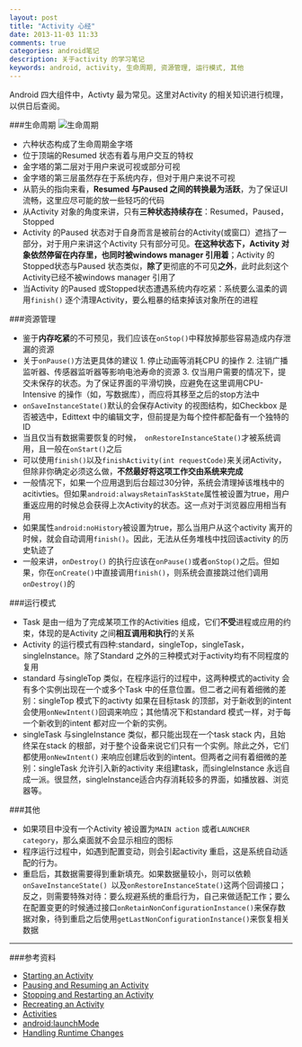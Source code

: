 ```yaml
---
layout: post
title: "Activity 心经"
date: 2013-11-03 11:33
comments: true
categories: android笔记
description: 关于activity 的学习笔记
keywords: android, activity, 生命周期, 资源管理, 运行模式, 其他
---
```

Android 四大组件中，Activty 最为常见。这里对Activity 的相关知识进行梳理，以供日后查阅。

###生命周期
![生命周期](https://developer.android.com/images/training/basics/basic-lifecycle.png)

-   六种状态构成了生命周期金字塔
-   位于顶端的Resumed 状态有着与用户交互的特权
-   金字塔的第二层对于用户来说可视或部分可视
-   金字塔的第三层虽然存在于系统内存，但对于用户来说不可视
-   从箭头的指向来看，**Resumed 与Paused 之间的转换最为活跃**，为了保证UI流畅，这里应尽可能的放一些轻巧的代码
-   从Activity 对象的角度来讲，只有**三种状态持续存在**：Resumed，Paused，Stopped
-   Activity 的Paused 状态对于自身而言是被前台的Activity(或窗口）遮挡了一部分，对于用户来讲这个Activity 只有部分可见。**在这种状态下，Activity 对象依然停留在内存里，也同时被windows manager 引用着**；Activity 的Stopped状态与Paused 状态类似，**除了**更彻底的不可见**之外**，此时此刻这个Activity已经不被windows manager 引用了
-   当Activity 的Paused 或Stopped状态遭遇系统内存吃紧：系统要么温柔的调用`finish()` 逐个清理Activity，要么粗暴的结束掉该对象所在的进程

###资源管理
-   鉴于**内存吃紧**的不可预见，我们应该在`onStop()`中释放掉那些容易造成内存泄漏的资源
-   关于`onPause()`方法更具体的建议
        1.  停止动画等消耗CPU 的操作
        2.  注销广播监听器、传感器监听器等影响电池寿命的资源
        3.  仅当用户需要的情况下，提交未保存的状态。为了保证界面的平滑切换，应避免在这里调用CPU-Intensive 的操作（如，写数据库），而应将其移至之后的stop方法中
-    ` onSaveInstanceState() `默认的会保存Activity 的视图结构，如Checkbox 是否被选中，Edittext 中的编辑文字，但前提是为每个控件都配备有一个独特的ID
-    当且仅当有数据需要恢复的时候，` onRestoreInstanceState()`才被系统调用，且一般在`onStart()`之后
-    可以使用`finish()`以及`finishActivity(int requestCode)`来关闭Activity，但除非你确定必须这么做，**不然最好将这项工作交由系统来完成**
-    一般情况下，如果一个应用退到后台超过30分钟，系统会清理掉该堆栈中的acitivties。但如果`android:alwaysRetainTaskState`属性被设置为true，用户重返应用的时候总会获得上次Activity的状态。这一点对于浏览器应用相当有用
-    如果属性`android:noHistory`被设置为true，那么当用户从这个activity 离开的时候，就会自动调用`finish()`。因此，无法从任务堆栈中找回该activity 的历史轨迹了
-    一般来讲，`onDestroy()` 的执行应该在`onPause()`或者`onStop()`之后。但如果，你在`onCreate()`中直接调用`finish()`，则系统会直接跳过他们调用`onDestroy()`的

###运行模式
-   Task 是由一组为了完成某项工作的Activities 组成，它们**不受**进程或应用的约束，体现的是Activity 之间**相互调用和执行**的关系
-   Activity 的运行模式有四种:standard，singleTop，singleTask，singleInstance。除了Standard 之外的三种模式对于activity均有不同程度的复用
-   standard 与singleTop 类似，在程序运行的过程中，这两种模式的activity 会有多个实例出现在一个或多个Task 中的任意位置。但二者之间有着细微的差别：singleTop 模式下的activty 如果在目标task 的顶部，对于新收到的intent会使用` onNewIntent() `回调来响应；其他情况下和standard 模式一样，对于每一个新收到的intent 都对应一个新的实例。
-   singleTask 与singleInstance 类似，都只能出现在一个task stack 内，且始终呆在stack 的根部，对于整个设备来说它们只有一个实例。除此之外，它们都使用`onNewIntent()` 来响应创建后收到的intent。但两者之间有着细微的差别：singleTask 允许引入新的activity 来组建task，而singleInstance 永远自成一派。很显然，singleInstance适合内存消耗较多的界面，如播放器、浏览器等。

###其他
-   如果项目中没有一个Activity 被设置为`MAIN action` 或者`LAUNCHER category`，那么桌面就不会显示相应的图标
-   程序运行过程中，如遇到配置变动，则会引起activity 重启，这是系统自动适配的行为。
-   重启后，其数据需要得到重新填充。如果数据量较小，则可以依赖`onSaveInstanceState() `以及`onRestoreInstanceState()`这两个回调接口；反之，则需要特殊对待：要么规避系统的重启行为，自己来做适配工作；要么在配置变更的时候通过接口`onRetainNonConfigurationInstance()`来保存数据对象，待到重启之后使用`getLastNonConfigurationInstance()`来恢复相关数据



---

###参考资料
-   [Starting an Activity](https://developer.android.com/training/basics/activity-lifecycle/starting.html)
-   [Pausing and Resuming an Activity](https://developer.android.com/training/basics/activity-lifecycle/pausing.html)
-   [Stopping and Restarting an Activity](https://developer.android.com/training/basics/activity-lifecycle/stopping.html)
-   [Recreating an Activity](https://developer.android.com/training/basics/activity-lifecycle/recreating.html)
-   [Activities](https://developer.android.com/guide/components/activities.html)
-   [android:launchMode](https://developer.android.com/guide/topics/manifest/activity-element.html)
-   [Handling Runtime Changes](https://developer.android.com/guide/topics/resources/runtime-changes.html)
